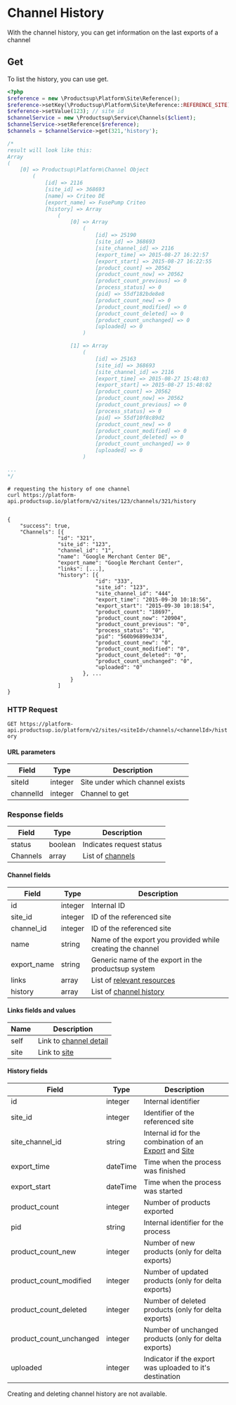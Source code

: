# Channel History
 
With the channel history, you can get information on the last exports of a channel

## Get
To list the history, you can use get.

```php
<?php
$reference = new \Productsup\Platform\Site\Reference();
$reference->setKey(\Productsup\Platform\Site\Reference::REFERENCE_SITE);
$reference->setValue(123); // site id
$channelService = new \Productsup\Service\Channels($client);
$channelService->setReference($reference);
$channels = $channelService->get(321,'history');

/*
result will look like this:
Array
(
    [0] => Productsup\Platform\Channel Object
        (
            [id] => 2116
            [site_id] => 368693
            [name] => Criteo DE
            [export_name] => FusePump Criteo
            [history] => Array
                (
                    [0] => Array
                        (
                            [id] => 25190
                            [site_id] => 368693
                            [site_channel_id] => 2116
                            [export_time] => 2015-08-27 16:22:57
                            [export_start] => 2015-08-27 16:22:55
                            [product_count] => 20562
                            [product_count_now] => 20562
                            [product_count_previous] => 0
                            [process_status] => 0
                            [pid] => 55df182bde8e8
                            [product_count_new] => 0
                            [product_count_modified] => 0
                            [product_count_deleted] => 0
                            [product_count_unchanged] => 0
                            [uploaded] => 0
                        )

                    [1] => Array
                        (
                            [id] => 25163
                            [site_id] => 368693
                            [site_channel_id] => 2116
                            [export_time] => 2015-08-27 15:48:03
                            [export_start] => 2015-08-27 15:48:02
                            [product_count] => 20562
                            [product_count_now] => 20562
                            [product_count_previous] => 0
                            [process_status] => 0
                            [pid] => 55df10f8c89d2
                            [product_count_new] => 0
                            [product_count_modified] => 0
                            [product_count_deleted] => 0
                            [product_count_unchanged] => 0
                            [uploaded] => 0
                        )

...
*/
```

```shell
# requesting the history of one channel
curl https://platform-api.productsup.io/platform/v2/sites/123/channels/321/history


```
    
```shell    
{
    "success": true,
    "Channels": [{
                "id": "321",
                "site_id": "123",
                "channel_id": "1",
                "name": "Google Merchant Center DE",
                "export_name": "Google Merchant Center",
                "links": [...],
                "history": [{
                            "id": "333",
                            "site_id": "123",
                            "site_channel_id": "444",
                            "export_time": "2015-09-30 10:18:56",
                            "export_start": "2015-09-30 10:18:54",
                            "product_count": "18697",
                            "product_count_now": "20904",
                            "product_count_previous": "0",
                            "process_status": "0",
                            "pid": "560b96899e334",
                            "product_count_new": "0",
                            "product_count_modified": "0",
                            "product_count_deleted": "0",
                            "product_count_unchanged": "0",
                            "uploaded": "0"
                        }, ...
                    }
                ]
}
```
### HTTP Request

`GET https://platform-api.productsup.io/platform/v2/sites/<siteId>/channels/<channelId>/history`

#### URL parameters
Field | Type | Description
------ | -------- | --------------
siteId | integer | Site under which channel exists
channelId | integer | Channel to get

### Response fields
Field | Type | Description
------ | -------- | --------------
status | boolean | Indicates request status
Channels | array | List of [channels](#channel-history-response-channel)

#### <a name="channel-history-response-channel"></a> Channel fields
Field | Type | Description
------ | -------- | --------------
id | integer | Internal ID
site_id | integer | ID of the referenced site
channel_id | integer | ID of the referenced site
name | string | Name of the export you provided while creating the channel
export_name | string | Generic name of the export in the productsup system
links | array | List of [relevant resources](#channel-history-response-links)
history | array | List of [channel history](#channel-history-response-history)

#### <a name="channel-history-response-links"></a> Links fields and values
Name | Description
--- | ---
self | Link to [channel detail](#channel-request-by-id)
site | Link to [site](#sites-request-by-id) 

#### <a name="channel-history-response-history"></a> History fields
Field | Type | Description
------ | -------- | --------------
id | integer | Internal identifier
site_id | integer | Identifier of the referenced site
site_channel_id | string | Internal id for the combination of an [Export](#channels) and [Site](#sites)
export_time | dateTime | Time when the process was finished
export_start | dateTime | Time when the process was started
product_count | integer | Number of products exported
pid | string | Internal identifier for the process
product_count_new | integer | Number of new products (only for delta exports)
product_count_modified | integer | Number of updated products (only for delta exports)
product_count_deleted | integer | Number of deleted products (only for delta exports)
product_count_unchanged | integer | Number of unchanged products (only for delta exports)
uploaded | integer | Indicator if the export was uploaded to it's destination

<aside class="notice">Creating and deleting channel history are not available.</aside>
